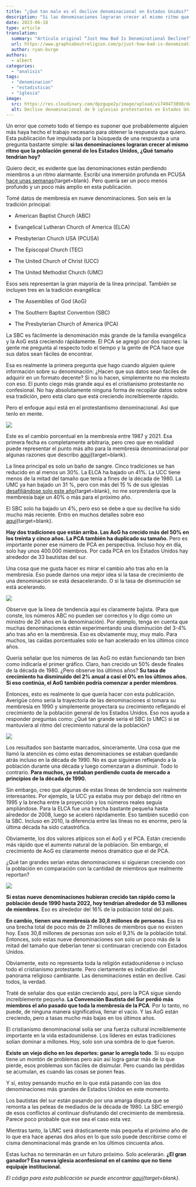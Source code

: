 ```yaml
---
title: "¿Qué tan malo es el declive denominacional en Estados Unidos?"
description: "Si las denominaciones lograran crecer al mismo ritmo que la población general de los Estados Unidos, ¿Qué tamaño tendrían hoy?"
date: 2023-06-18
type: article
translation:
  summary: "Artículo original “Just How Bad Is Denominational Decline?” escrito por Ryan Burge"
  url: https://www.graphsaboutreligion.com/p/just-how-bad-is-denominational-decline?utm_source=profile&utm_medium=reader2
  author: ryan-burge
authors: 
  - albert
categories:
  - "analisis"
tags:
  - "denominacion"
  - "estadisticas"
  - "iglesia"
image:
  src: https://res.cloudinary.com/dpzgupe2y/image/upload/v1749473898/declive_denominacional_de_9_iglesias_protestantes_cruhdu.jpg
  alt: Declive denominacional de 9 iglesias protestantes en Estados Unidos
---
```


Un error que cometo todo el tiempo es suponer que probablemente alguien más haya hecho el trabajo necesario para obtener la respuesta que quiero. Esta publicación fue impulsada por la búsqueda de una respuesta a una pregunta bastante simple: **si las denominaciones lograran crecer al mismo ritmo que la población general de los Estados Unidos, ¿Qué tamaño tendrían hoy?**

Quiero decir, es evidente que las denominaciones están perdiendo miembros a un ritmo alarmante. Escribí una inmersión profunda en PCUSA [hace unas semanas](https://www.graphsaboutreligion.com/p/what-does-denominational-decline){target=blank}. Pero quería ser un poco menos profundo y un poco más amplio en esta publicación.

Tomé datos de membresía en nueve denominaciones. Son seis en la tradición principal:

- American Baptist Church (ABC)

- Evangelical Lutheran Church of America (ELCA)

- Presbyterian Church USA (PCUSA)

- The Episcopal Church (TEC)

- The United Church of Christ (UCC)

- The United Methodist Church (UMC)

Esos seis representan la gran mayoría de la línea principal. También se incluyen tres en la tradición evangélica:

- The Assemblies of God (AoG)

- The Southern Baptist Convention (SBC)

- The Presbyterian Church of America (PCA)

La SBC es fácilmente la denominación más grande de la familia evangélica y la AoG está creciendo rápidamente. El PCA se agregó por dos razones: la gente me pregunta al respecto todo el tiempo y la gente de PCA hace que sus datos sean fáciles de encontrar.

Esa es realmente la primera pregunta que hago cuando alguien quiere información sobre su denominación: ¿Hacen que sus datos sean fáciles de adquirir en un formato decente? Si no lo hacen, simplemente no me molesto con eso. El punto ciego más grande aquí es el cristianismo protestante no confesional. No hay absolutamente ninguna forma de recopilar datos sobre esa tradición, pero está claro que está creciendo increíblemente rápido.

Pero el enfoque aquí está en el protestantismo denominacional. Así que tenlo en mente.

![](https://res.cloudinary.com/dpzgupe2y/image/upload/v1749473898/declive_denominacional_de_9_iglesias_protestantes_cruhdu.jpg)

Este es el cambio porcentual en la membresía entre 1987 y 2021. Esa primera fecha es completamente arbitraria, pero creo que en realidad puede representar el punto más alto para la membresía denominacional por algunas razones que describo [aquí](https://religionnews.com/2022/04/13/how-americas-youth-lost-its-religion-in-1990s/){target=blank}.

La línea principal es solo un baño de sangre. Cinco tradiciones se han reducido en al menos un 30%. La ELCA ha bajado un 41%. La UCC tiene menos de la mitad del tamaño que tenía a fines de la década de 1980. La UMC ya han bajado un 31 %, pero con más del 15 % de sus iglesias [desafiliándose solo este año](https://www.catholicnewsagency.com/news/254504/thousands-of-united-methodist-churches-break-away-over-lgbtq-plus-disagreements){target=blank}, no me sorprendería que la membresía baje un 40% o más para el próximo año.

El SBC solo ha bajado un 4%, pero eso se debe a que su declive ha sido mucho más reciente. Entro en muchos detalles sobre eso [aquí](https://www.graphsaboutreligion.com/p/the-2022-data-on-the-southern-baptist){target=blank}.

**Hay dos tradiciones que están arriba. Las AoG ha crecido más del 50% en los treinta y cinco años. La PCA también ha duplicado su tamaño.** Pero es importante poner ese número de PCA en perspectiva. Incluso hoy en día, solo hay unos 400.000 miembros. Por cada PCA en los Estados Unidos hay alrededor de 33 bautistas del sur.

Una cosa que me gusta hacer es mirar el cambio año tras año en la membresía. Eso puede darnos una mejor idea si la tasa de crecimiento de una denominación se está desacelerando. O si la tasa de disminución se está acelerando.

![](https://res.cloudinary.com/dpzgupe2y/image/upload/v1749474045/porcentaje_de_cambio_en_el_tamano_de_membresia_ui7v7c.png)

Observe que la línea de tendencia aquí es claramente bajista. (Para que conste, los números ABC no pueden ser correctos y lo digo como un ministro de 20 años en la denominación). Por ejemplo, tenga en cuenta que muchas denominaciones están experimentando una disminución del 3-4% año tras año en la membresía. Eso es obviamente muy, muy malo. Para muchos, las caídas porcentuales solo se han acelerado en los últimos cinco años.

Quería señalar que los números de las AoG no están funcionando tan bien como indicaría el primer gráfico. Claro, han crecido un 50% desde finales de la década de 1980. ¿Pero observe los últimos años? **Su tasa de crecimiento ha disminuido del 2% anual a casi el 0% en los últimos años. Si eso continúa, el AoG también podría comenzar a perder miembros**.

Entonces, esto es realmente lo que quería hacer con esta publicación. Averigüe cómo sería la trayectoria de las denominaciones si tomara su membresía en 1990 y simplemente proyectara su crecimiento reflejando el crecimiento de la población general de los Estados Unidos. Eso nos ayuda a responder preguntas como: ¿Qué tan grande sería el SBC (o UMC) si se mantuviera al ritmo del crecimiento natural de la población?

![](https://res.cloudinary.com/dpzgupe2y/image/upload/v1749474142/projecion-y-actual-crecimiento-relacionado-con-poblacion_apdqun.png)

Los resultados son bastante marcados, sinceramente. Una cosa que me llamó la atención es cómo estas denominaciones se estaban quedando atrás incluso en la década de 1990. No es que siguieran reflejando a la población durante una década y luego comenzaran a disminuir. Todo lo contrario. **Para muchos, ya estaban perdiendo cuota de mercado a principios de la década de 1990.**

Sin embargo, creo que algunas de estas líneas de tendencia son realmente interesantes. Por ejemplo, la UCC ya estaba muy por debajo del ritmo en 1995 y la brecha entre la proyección y los números reales seguía ampliándose. Para la ELCA fue una brecha bastante pequeña hasta alrededor de 2008, luego se aceleró rápidamente. Eso también sucedió con la SBC. Incluso en 2010, la diferencia entre las líneas no es enorme, pero la última década ha sido catastrófica.

Obviamente, los dos valores atípicos son el AoG y el PCA. Están creciendo más rápido que el aumento natural de la población. Sin embargo, el crecimiento de AoG es claramente menos dramático que el de PCA.

¿Qué tan grandes serían estas denominaciones si siguieran creciendo con la población en comparación con la cantidad de miembros que realmente reportan?

![](https://res.cloudinary.com/dpzgupe2y/image/upload/v1749474204/tamano_proyectado_y_actual_tamano_de_las_denominaciones_en_2021_wcwdqp.png)

**Si estas nueve denominaciones hubieran crecido tan rápido como la población desde 1990 hasta 2022, hoy tendrían alrededor de 53 millones de miembros**. Eso es alrededor del 16% de la población total del país.

**En cambio, tienen una membresía de 30,8 millones de personas**. Esa es una brecha total de poco más de 21 millones de miembros que no existen hoy. Esos 30,8 millones de personas son solo el 9,3% de la población total. Entonces, solo estas nueve denominaciones son solo un poco más de la mitad del tamaño que deberían tener si continuaran creciendo con Estados Unidos.

Obviamente, esto no representa toda la religión estadounidense o incluso todo el cristianismo protestante. Pero ciertamente es indicativo del panorama religioso cambiante. Las denominaciones están en declive. Casi todos, la verdad.

Traté de señalar dos que están creciendo aquí, pero la PCA sigue siendo increíblemente pequeña. **La Convención Bautista del Sur perdió más miembros el año pasado que toda la membresía de la PCA**. Por lo tanto, no puede, de ninguna manera significativa, llenar el vacío. Y las AoG están creciendo, pero a tasas mucho más bajas en los últimos años.

El cristianismo denominacional solía ser una fuerza cultural increíblemente importante en la vida estadounidense. Los líderes en estas tradiciones solían dominar a millones. Hoy, solo son una sombra de lo que fueron.

**Existe un viejo dicho en los deportes: ganar lo arregla todo**. Si su equipo tiene un montón de problemas pero aún así logra ganar más de lo que pierde, esos problemas son fáciles de disimular. Pero cuando las pérdidas se acumulan, es cuando las cosas se ponen feas.

Y sí, estoy pensando mucho en lo que está pasando con las dos denominaciones más grandes de Estados Unidos en este momento.

Los bautistas del sur están pasando por una amarga disputa que se remonta a las peleas de mediados de la década de 1980. La SBC emergió de esos conflictos al continuar disfrutando del crecimiento de membresía. Parece poco probable que ese sea el caso esta vez.

Mientras tanto, la UMC será drásticamente más pequeña el próximo año de lo que era hace apenas dos años en lo que solo puede describirse como el cisma denominacional más grande en los últimos cincuenta años.

Estas luchas no terminarán en un futuro próximo. Solo acelerarán. **¿El gran ganador? Esa nueva iglesia aconfesional en el camino que no tiene equipaje institucional.**

_El código para esta publicación se puede encontrar [aquí](https://gist.github.com/ryanburge/aceef54c8a15131469b4573df3fea7c9){target=blank}._
